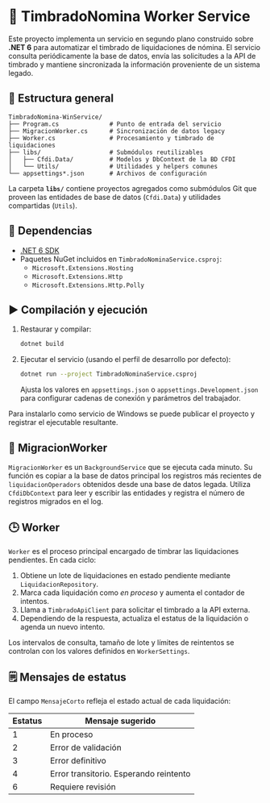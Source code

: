 # 📝 TimbradoNomina Worker Service

Este proyecto implementa un servicio en segundo plano construido sobre **.NET 6** para automatizar el timbrado de liquidaciones de nómina. El servicio consulta periódicamente la base de datos, envía las solicitudes a la API de timbrado y mantiene sincronizada la información proveniente de un sistema legado.

## 📂 Estructura general

```
TimbradoNomina-WinService/
├── Program.cs              # Punto de entrada del servicio
├── MigracionWorker.cs      # Sincronización de datos legacy
├── Worker.cs               # Procesamiento y timbrado de liquidaciones
├── libs/                   # Submódulos reutilizables
│   ├── Cfdi.Data/          # Modelos y DbContext de la BD CFDI
│   └── Utils/              # Utilidades y helpers comunes
└── appsettings*.json       # Archivos de configuración
```

La carpeta **`libs/`** contiene proyectos agregados como submódulos Git que proveen las entidades de base de datos (`Cfdi.Data`) y utilidades compartidas (`Utils`).

## 🔧 Dependencias

- [.NET 6 SDK](https://dotnet.microsoft.com/download/dotnet/6.0)
- Paquetes NuGet incluidos en `TimbradoNominaService.csproj`:
  - `Microsoft.Extensions.Hosting`
  - `Microsoft.Extensions.Http`
  - `Microsoft.Extensions.Http.Polly`

## ▶️ Compilación y ejecución

1. Restaurar y compilar:
   ```bash
   dotnet build
   ```
2. Ejecutar el servicio (usando el perfil de desarrollo por defecto):
   ```bash
   dotnet run --project TimbradoNominaService.csproj
   ```
   Ajusta los valores en `appsettings.json` o `appsettings.Development.json` para configurar cadenas de conexión y parámetros del trabajador.

Para instalarlo como servicio de Windows se puede publicar el proyecto y registrar el ejecutable resultante.

## 🚚 MigracionWorker

`MigracionWorker` es un `BackgroundService` que se ejecuta cada minuto. Su función es copiar a la base de datos principal los registros más recientes de `liquidacionOperadors` obtenidos desde una base de datos legada. Utiliza `CfdiDbContext` para leer y escribir las entidades y registra el número de registros migrados en el log.

## 🕒 Worker

`Worker` es el proceso principal encargado de timbrar las liquidaciones pendientes. En cada ciclo:

1. Obtiene un lote de liquidaciones en estado pendiente mediante `LiquidacionRepository`.
2. Marca cada liquidación como *en proceso* y aumenta el contador de intentos.
3. Llama a `TimbradoApiClient` para solicitar el timbrado a la API externa.
4. Dependiendo de la respuesta, actualiza el estatus de la liquidación o agenda un nuevo intento.

Los intervalos de consulta, tamaño de lote y límites de reintentos se controlan con los valores definidos en `WorkerSettings`.

## 🗒️ Mensajes de estatus

El campo `MensajeCorto` refleja el estado actual de cada liquidación:

| Estatus | Mensaje sugerido |
|---------|------------------|
| 1       | En proceso |
| 2       | Error de validación |
| 3       | Error definitivo |
| 4       | Error transitorio. Esperando reintento |
| 6       | Requiere revisión |

